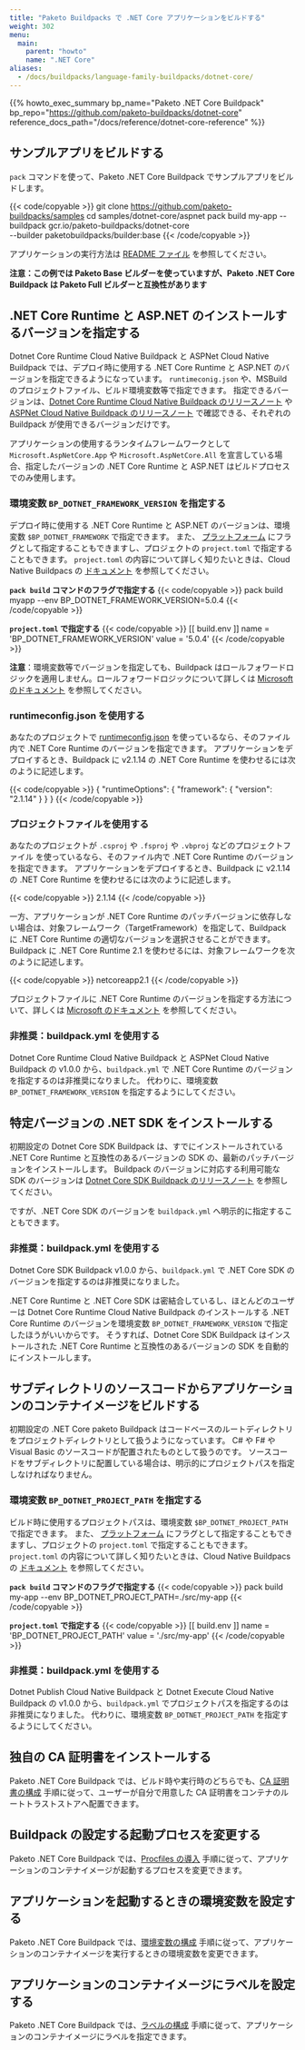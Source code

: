```yaml
---
title: "Paketo Buildpacks で .NET Core アプリケーションをビルドする"
weight: 302
menu:
  main:
    parent: "howto"
    name: ".NET Core"
aliases:
  - /docs/buildpacks/language-family-buildpacks/dotnet-core/
---
```


{{% howto_exec_summary bp_name="Paketo .NET Core Buildpack" bp_repo="https://github.com/paketo-buildpacks/dotnet-core" reference_docs_path="/docs/reference/dotnet-core-reference" %}}

## サンプルアプリをビルドする
<!-- To build your app locally with the buildpack using the `pack` CLI, run -->
`pack` コマンドを使って、Paketo .NET Core Buildpack でサンプルアプリをビルドします。

{{< code/copyable >}}
git clone https://github.com/paketo-buildpacks/samples
cd samples/dotnet-core/aspnet
pack build my-app --buildpack gcr.io/paketo-buildpacks/dotnet-core \
  --builder paketobuildpacks/builder:base
{{< /code/copyable >}}

<!-- See
[samples](https://github.com/paketo-buildpacks/samples/tree/main/dotnet-core/aspnet)
for how to run the app. -->
アプリケーションの実行方法は [README ファイル](https://github.com/paketo-buildpacks/samples/tree/main/dotnet-core/aspnet) を参照してください。

<!-- **NOTE: Though the example above uses the Paketo Base builder, this buildpack is
also compatible with the Paketo Full builder.** -->
**注意：この例では Paketo Base ビルダーを使っていますが、Paketo .NET Core Buildpack は Paketo Full ビルダーと互換性があります**

## .NET Core Runtime と ASP.NET のインストールするバージョンを指定する

<!-- The .Net Core Runtime and .Net Core ASP.Net Buildpacks allow you to specify a
version of the .Net Core Runtime and ASP.Net to use during deployment. This
version can be specified in several ways including through a
`runtimeconfig.json`, MSBuild Project file, or build-time environment
variables. When specifying a version of the .Net Core Runtime and ASP.Net, you
must choose a version that is available within these buildpacks. These versions
can be found in the [.Net Core Runtime release
notes](https://github.com/paketo-buildpacks/dotnet-core-runtime/releases) and
[.Net Core ASP.Net release
notes](https://github.com/paketo-buildpacks/dotnet-core-aspnet/releases). -->
Dotnet Core Runtime Cloud Native Buildpack と ASPNet Cloud Native Buildpack では、デプロイ時に使用する .NET Core Runtime と ASP.NET のバージョンを指定できるようになっています。
`runtimeconig.json` や、MSBuild のプロジェクトファイル、ビルド環境変数等で指定できます。
指定できるバージョンは、[Dotnet Core Runtime Cloud Native Buildpack のリリースノート](https://github.com/paketo-buildpacks/dotnet-core-runtime/releases) や [ASPNet Cloud Native Buildpack のリリースノート](https://github.com/paketo-buildpacks/dotnet-core-aspnet/releases) で確認できる、それぞれの Buildpack が使用できるバージョンだけです。

<!-- .Net Core ASP.Net will only be included in the build process if your
application declares its Runtime Framework as either `Microsoft.AspNetCore.App`
or `Microsoft.AspNetCore.All`. -->
アプリケーションの使用するランタイムフレームワークとして `Microsoft.AspNetCore.App` や `Microsoft.AspNetCore.All` を宣言している場合、指定したバージョンの .NET Core Runtime と ASP.NET はビルドプロセスでのみ使用します。

### 環境変数 `BP_DOTNET_FRAMEWORK_VERSION` を指定する

<!-- To configure the buildpack to use a certain version of the .Net Core Runtime
and ASP.Net when deploying your app, set the `$BP_DOTNET_FRAMEWORK` environment
variable at build time, either by passing a flag to the
[platform](https://buildpacks.io/docs/concepts/components/platform/) or by
adding it to your `project.toml`. See the Cloud Native Buildpacks
[documentation](https://buildpacks.io/docs/app-developer-guide/using-project-descriptor/)
to learn more about `project.toml` files. -->
デプロイ時に使用する .NET Core Runtime と ASP.NET のバージョンは、環境変数 `$BP_DOTNET_FRAMEWORK` で指定できます。
また、 [プラットフォーム](https://buildpacks.io/docs/concepts/components/platform/) にフラグとして指定することもできますし、プロジェクトの `project.toml` で指定することもできます。
`project.toml` の内容について詳しく知りたいときは、Cloud Native Buildpacs の [ドキュメント](https://buildpacks.io/docs/app-developer-guide/using-project-descriptor/) を参照してください。

<!-- **With a `pack build` flag** -->
**`pack build` コマンドのフラグで指定する**
{{< code/copyable >}}
pack build myapp --env BP_DOTNET_FRAMEWORK_VERSION=5.0.4
{{< /code/copyable >}}

<!-- **In a `project.toml` file** -->
**`project.toml` で指定する**
{{< code/copyable >}}
[[ build.env ]]
  name = 'BP_DOTNET_FRAMEWORK_VERSION'
  value = '5.0.4'
{{< /code/copyable >}}

<!-- **Note**: If you specify a particular version using the above environment
variable, the buildpack **will not** run runtime version roll-forward logic. To
learn more about roll-forward logic, see the [Microsoft .Net Runtime
documentation](https://docs.microsoft.com/en-us/dotnet/core/versions/selection#framework-dependent-apps-roll-forward). -->
**注意**：環境変数等でバージョンを指定しても、Buildpack はロールフォワードロジックを適用しません。ロールフォワードロジックについて詳しくは [Microsoft のドキュメント](https://docs.microsoft.com/en-us/dotnet/core/versions/selection#framework-dependent-apps-roll-forward) を参照してください。

### runtimeconfig.json を使用する

<!-- If you are using a
[`runtimeconfig.json`](https://docs.microsoft.com/en-us/dotnet/core/run-time-config/)
file, you can specify the .Net Core Runtime version within that file. To
configure the buildpack to use .Net Core Runtime v2.1.14 when deploying your
app, include the values below in your `runtimeconfig.json` file: -->
あなたのプロジェクトで [runtimeconfig.json](https://docs.microsoft.com/en-us/dotnet/core/run-time-config/) を使っているなら、そのファイル内で .NET Core Runtime のバージョンを指定できます。
アプリケーションをデプロイするとき、Buildpack に v2.1.14 の .NET Core Runtime を使わせるには次のように記述します。

{{< code/copyable >}}
{
  "runtimeOptions": {
    "framework": {
      "version": "2.1.14"
    }
  }
}
{{< /code/copyable >}}

### プロジェクトファイルを使用する

<!-- If you are using a Project file (eg. `*.csproj`, `*.fsproj`, or `*.vbproj`), you can specify
the .Net Core Runtime version within that file. To configure the buildpack to
use .Net Core Runtime v2.1.14 when deploying your app, include the values below
in your Project file: -->
あなたのプロジェクトが `.csproj` や `.fsproj` や `.vbproj` などのプロジェクトファイル
を使っているなら、そのファイル内で .NET Core Runtime のバージョンを指定できます。
アプリケーションをデプロイするとき、Buildpack に v2.1.14 の .NET Core Runtime を使わせるには次のように記述します。

{{< code/copyable >}}
<Project>
  <PropertyGroup>
    <RuntimeFrameworkVersion>2.1.14</RuntimeFrameworkVersion>
  </PropertyGroup>
</Project>
{{< /code/copyable >}}

<!-- Alternatively, for applications that do not rely upon a specific .Net Core
Runtime patch version, you can specify the Target Framework and the buildpack
will choose the appropriate .Net Core Runtime version. To configure the
buildpack to use a .Net Core Runtime version in the 2.1 .Net Core Target Framework
when deploying your app, include the values below in your Project file: -->
一方、アプリケーションが .NET Core Runtime のパッチバージョンに依存しない場合は、対象フレームワーク（TargetFramework）を指定して、Buildpack に .NET Core Runtime の適切なバージョンを選択させることができます。
Buildpack に .NET Core Runtime 2.1 を使わせるには、対象フレームワークを次のように記述します。

{{< code/copyable >}}
<Project>
  <PropertyGroup>
    <TargetFramework>netcoreapp2.1</TargetFramework>
  </PropertyGroup>
</Project>
{{< /code/copyable >}}

<!-- For more details about specifying a .Net Core version using a Project file,
please review the [Microsoft
documentation](https://docs.microsoft.com/en-us/dotnet/core/versions/selection). -->
プロジェクトファイルに .NET Core Runtime のバージョンを指定する方法について、詳しくは [Microsoft のドキュメント](https://docs.microsoft.com/en-us/dotnet/core/versions/selection) を参照してください。

### 非推奨：buildpack.yml を使用する

<!-- Specifying the .Net Core Framework version through `buildpack.yml`
configuration will be deprecated in .Net Core Runtime and .Net Core ASPNET
Buildpacks v1.0.0.  To migrate from using `buildpack.yml`, please set the
`BP_DOTNET_FRAMEWORK_VERSION` environment variable. -->
Dotnet Core Runtime Cloud Native Buildpack と ASPNet Cloud Native Buildpack の v1.0.0 から、`buildpack.yml` で .NET Core Runtime のバージョンを指定するのは非推奨になりました。
代わりに、環境変数 `BP_DOTNET_FRAMEWORK_VERSION` を指定するようにしてください。

## 特定バージョンの .NET SDK をインストールする

<!-- By default, the .Net Core SDK Buildpack installs the latest available patch
version of the SDK that is compatible with the installed .Net Core runtime.
The available SDK versions for each buildpack release can be found in the
[release notes](https://github.com/paketo-buildpacks/dotnet-core-sdk/releases). -->
初期設定の Dotnet Core SDK Buildpack は、すでにインストールされている .NET Core Runtime と互換性のあるバージョンの SDK の、最新のパッチバージョンをインストールします。
Buildpack のバージョンに対応する利用可能な SDK のバージョンは [Dotnet Core SDK Buildpack のリリースノート](https://github.com/paketo-buildpacks/dotnet-core-sdk/releases) を参照してください。

<!-- However, the .Net Core SDK version can be explicitly set by specifying a
version in a `buildpack.yml` file. -->
ですが、.NET Core SDK のバージョンを `buildpack.yml` へ明示的に指定することもできます。

### 非推奨：buildpack.yml を使用する

<!-- Specifying the .Net Core SDK version through `buildpack.yml` configuration will
be deprecated in .Net Core SDK Buildpack v1.0.0. -->
Dotnet Core SDK Buildpack v1.0.0 から、`buildpack.yml` で .NET Core SDK のバージョンを指定するのは非推奨になりました。

<!-- Because versions of the .NET Core runtime and .NET Core SDK dependencies are so
tightly coupled, most users should instead use the
`BP_DOTNET_FRAMEWORK_VERSION` environment variable to specify which version of
the .NET Core runtime that the .NET Core Runtime Buildpack should install. The
.Net Core SDK buildpack will automatically install an SDK version that is
compatible with the selected .NET Core runtime version. -->
.NET Core Runtime と .NET Core SDK は密結合しているし、ほとんどのユーザーは Dotnet Core Runtime Cloud Native Buildpack のインストールする .NET Core Runtime のバージョンを環境変数 `BP_DOTNET_FRAMEWORK_VERSION` で指定したほうがいいからです。
そうすれば、Dotnet Core SDK Buildpack はインストールされた .NET Core Runtime と互換性のあるバージョンの SDK を自動的にインストールします。

## サブディレクトリのソースコードからアプリケーションのコンテナイメージをビルドする

<!-- By default, the .Net Core Build Buildpack will consider the root directory of
your codebase to be the project directory. This directory should contain a C#,
F#, or Visual Basic Project file. If your project directory is not located at
the root of your source code you will need to set a custom project path. -->
初期設定の .NET Core paketo Buildpack はコードベースのルートディレクトリをプロジェクトディレクトリとして扱うようになっています。
C# や F# や Visual Basic のソースコードが配置されたものとして扱うのです。
ソースコードをサブディレクトリに配置している場合は、明示的にプロジェクトパスを指定しなければなりません。

### 環境変数 `BP_DOTNET_PROJECT_PATH` を指定する

<!-- You can specify a project path by setting the `$BP_DOTNET_PROJECT_PATH`
environment variable at build time, either by passing a flag to the
[platform](https://buildpacks.io/docs/concepts/components/platform/) or by
adding it to your `project.toml`. See the Cloud Native Buildpacks
[documentation](https://buildpacks.io/docs/app-developer-guide/using-project-descriptor/)
to learn more about `project.toml` files. -->
ビルド時に使用するプロジェクトパスは、環境変数 `$BP_DOTNET_PROJECT_PATH` で指定できます。
また、 [プラットフォーム](https://buildpacks.io/docs/concepts/components/platform/) にフラグとして指定することもできますし、プロジェクトの `project.toml` で指定することもできます。
`project.toml` の内容について詳しく知りたいときは、Cloud Native Buildpacs の [ドキュメント](https://buildpacks.io/docs/app-developer-guide/using-project-descriptor/) を参照してください。

<!-- **With a `pack build` flag** -->
**`pack build` コマンドのフラグで指定する**
{{< code/copyable >}}
pack build my-app --env BP_DOTNET_PROJECT_PATH=./src/my-app
{{< /code/copyable >}}

<!-- **In a `project.toml` file** -->
**`project.toml` で指定する**
{{< code/copyable >}}
[[ build.env ]]
  name = 'BP_DOTNET_PROJECT_PATH'
  value = './src/my-app'
{{< /code/copyable >}}

<!-- See the [Cloud Native Buildpacks
documentation](https://buildpacks.io/docs/app-developer-guide/using-project-descriptor/)
to learn more about `project.toml` files. -->

### 非推奨：buildpack.yml を使用する

<!-- Specifying the project path through `buildpack.yml` configuration will be
deprecated in Dotnet Publish Buildpack v1.0.0 & Dotnet Execute Buildpack
v1.0.0. To migrate from using `buildpack.yml`, please set the
`$BP_DOTNET_PROJECT_PATH` environment variable. -->
Dotnet Publish Cloud Native Buildpack と Dotnet Execute Cloud Native Buildpack の v1.0.0 から、`buildpack.yml` でプロジェクトパスを指定するのは非推奨になりました。
代わりに、環境変数 `BP_DOTNET_PROJECT_PATH` を指定するようにしてください。

## 独自の CA 証明書をインストールする
<!-- .Net Core Buildpack users can provide their own CA certificates and have them
included in the container root truststore at build-time and runtime by
following the instructions outlined in the [CA
Certificates](/docs/reference/configuration/#ca-certificates)
section of our configuration docs. -->
Paketo .NET Core Buildpack では、ビルド時や実行時のどちらでも、[CA 証明書の構成](/docs/reference/configuration/#ca-certificates) 手順に従って、ユーザーが自分で用意した CA 証明書をコンテナのルートトラストストアへ配置できます。

## Buildpack の設定する起動プロセスを変更する
<!-- .Net Core Buildpack users can set custom start processes for their app image by
following the instructions in the
[Procfiles](/docs/reference/configuration/#procfiles) section
of our configuration docs. -->
Paketo .NET Core Buildpack では、[Procfiles の導入](/docs/reference/configuration/#procfiles) 手順に従って、アプリケーションのコンテナイメージが起動するプロセスを変更できます。

## アプリケーションを起動するときの環境変数を設定する
<!-- .Net Core Buildpack users can embed launch-time environment variables in their
app image by following the documentation for the [Environment Variables
Buildpack](https://github.com/paketo-buildpacks/environment-variables/blob/main/README.md). -->
Paketo .NET Core Buildpack では、[環境変数の構成](https://github.com/paketo-buildpacks/environment-variables/blob/main/README.md) 手順に従って、アプリケーションのコンテナイメージを実行するときの環境変数を変更できます。

## アプリケーションのコンテナイメージにラベルを設定する
<!-- .Net Core Buildpack users can add labels to their app image by following the
instructions in the [Applying Custom
Labels](/docs/reference/configuration/#applying-custom-labels)
section of our configuration docs. -->
Paketo .NET Core Buildpack では、[ラベルの構成](/docs/reference/configuration/#applying-custom-labels) 手順に従って、アプリケーションのコンテナイメージにラベルを指定できます。

